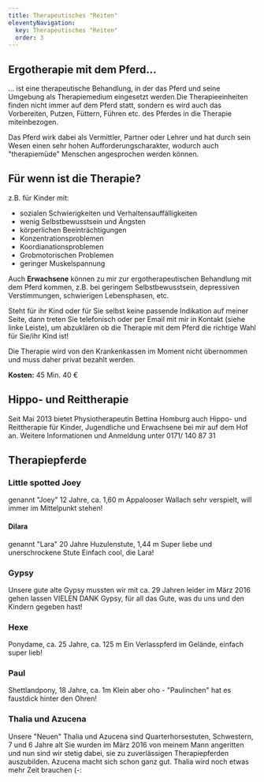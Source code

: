 ```yaml
---
title: Therapeutisches "Reiten"
eleventyNavigation:
  key: Therapeutisches "Reiten"
  order: 3
---
```

<!-- {{gallery>:ergo_}} -->

## Ergotherapie mit dem Pferd...

... ist eine therapeutische Behandlung, in der das Pferd und seine Umgebung als Therapiemedium eingesetzt werden.Die Therapieeinheiten finden nicht immer auf dem Pferd statt, sondern es wird auch das Vorbereiten, Putzen, Füttern, Führen etc. des Pferdes in die Therapie miteinbezogen.

Das Pferd wirk dabei als  Vermittler, Partner oder Lehrer und hat durch sein Wesen einen sehr hohen Aufforderungscharakter, wodurch auch "therapiemüde" Menschen angesprochen werden können.

## Für wenn ist die Therapie?

z.B. für Kinder mit:

*  sozialen Schwierigkeiten und Verhaltensauffälligkeiten
*  wenig Selbstbewusstsein und Ängsten
*  körperlichen Beeinträchtigungen
*  Konzentrationsproblemen
*  Koordianationsproblemen
*  Grobmotorischen Problemen
*  geringer Muskelspannung


Auch **Erwachsene** können zu mir zur ergotherapeutischen Behandlung mit dem Pferd kommen, z.B. bei geringem Selbstbewusstsein, depressiven Verstimmungen, schwierigen Lebensphasen, etc.

Steht für ihr Kind oder für Sie selbst keine passende Indikation auf meiner Seite, dann treten Sie telefonisch oder per Email mit mir in Kontakt (siehe linke Leiste), um abzuklären ob die Therapie mit dem Pferd die richtige Wahl für Sie/ihr Kind ist!

Die Therapie wird von den Krankenkassen im Moment nicht übernommen und muss daher privat bezahlt werden.

**Kosten:** 45 Min. 40 €


## Hippo- und Reittherapie

<!-- {{:logo-bh_wh.jpg?200|}} -->

Seit Mai 2013 bietet Physiotherapeutin Bettina Homburg auch Hippo- und Reittherapie für Kinder, Jugendliche und Erwachsene bei mir auf dem Hof an. Weitere Informationen und Anmeldung unter 0171/ 140 87 31


## Therapiepferde


### Little spotted Joey

genannt "Joey"
12 Jahre, ca. 1,60 m
Appalooser Wallach
sehr verspielt, will immer  im Mittelpunkt stehen!
<!-- {{:pb070155.jpg?200|?240}} -->


#### Dilara

genannt "Lara" 20 Jahre
Huzulenstute, 1,44 m
Super liebe und unerschrockene Stute
Einfach cool, die Lara!
<!-- {{:pict4882.jpg?240|}} -->


### Gypsy

Unsere gute alte Gypsy mussten wir mit ca. 29 Jahren leider im März 2016 gehen lassen
VIELEN DANK Gypsy, für all das Gute, was du uns und den Kindern gegeben hast!
<!-- {{:gypsy_mit_blumen.jpg?150|}} -->


### Hexe

Ponydame, ca. 25 Jahre, ca. 125 m
Ein Verlasspferd im Gelände, einfach super lieb!
<!-- {{:2014-08-08_09.43.48.jpg?240|}} -->


### Paul

Shettlandpony, 18 Jahre, ca. 1m
Klein aber oho - "Paulinchen" hat es faustdick hinter den Ohren!
<!-- {{:2014-06-10_11.39.24.jpg?240|}} -->


### Thalia und Azucena

Unsere "Neuen"
Thalia und Azucena sind Quarterhorsestuten, Schwestern, 7 und 6 Jahre alt
Sie wurden im März 2016 von meinem Mann angeritten und nun sind wir stetig dabei, sie zu zuverlässigen Therapiepferden auszubilden. Azucena macht sich schon ganz gut. Thalia wird noch etwas mehr Zeit brauchen (-:
<!-- {{:img-20160512-wa0002.jpg?200|}} -->


